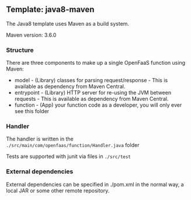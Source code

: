 ## Template: java8-maven

The Java8 template uses Maven as a build system.

Maven version: 3.6.0

### Structure

There are three components to make up a single OpenFaaS function using Maven:

- model - (Library) classes for parsing request/response - This is available as dependency from Maven Central.
- entrypoint - (Library) HTTP server for re-using the JVM between requests - This is available as dependency from Maven Central.
- function - (App) your function code as a developer, you will only ever see this folder

### Handler

The handler is written in the `./src/main/com/openfaas/function/Handler.java` folder

Tests are supported with junit via files in `./src/test`

### External dependencies

External dependencies can be specified in ./pom.xml in the normal way, a local JAR or some other remote repository.

